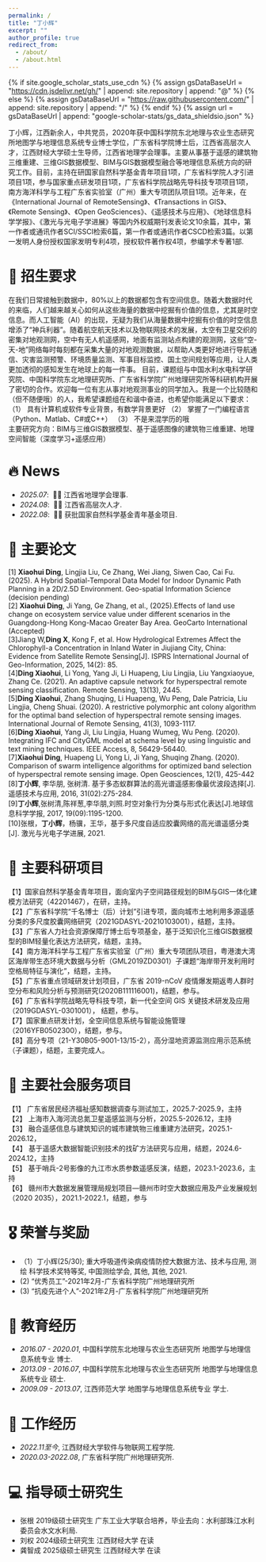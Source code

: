 ```yaml
---
permalink: /
title: "丁小辉"
excerpt: ""
author_profile: true
redirect_from: 
  - /about/
  - /about.html
---
```


{% if site.google_scholar_stats_use_cdn %}
{% assign gsDataBaseUrl = "https://cdn.jsdelivr.net/gh/" | append: site.repository | append: "@" %}
{% else %}
{% assign gsDataBaseUrl = "https://raw.githubusercontent.com/" | append: site.repository | append: "/" %}
{% endif %}
{% assign url = gsDataBaseUrl | append: "google-scholar-stats/gs_data_shieldsio.json" %}

<span class='anchor' id='about-me'></span>

丁小辉，江西新余人，中共党员，2020年获中国科学院东北地理与农业生态研究所地图学与地理信息系统专业博士学位，广东省科学院博士后，江西省高层次人才，江西财经大学硕士生导师​，江西省地理学会理事。主要从事基于遥感的建筑物三维重建、三维GIS数据模型、BIM与GIS数据模型融合等地理信息系统方向的研究工作。目前，主持在研国家自然科学基金青年项目1项，广东省科学院人才引进项目1项，参与国家重点研发项目1项，广东省科学院战略先导科技专项项目1项，南方海洋科学与工程广东省实验室（广州）重大专项团队项目1项。近年来，在《International Journal of RemoteSensing》、《Transactions in GIS》、《Remote Sensing》、《Open GeoSciences》、《遥感技术与应用》、《地球信息科学学报》、《激光与光电子学进展》等国内外权威期刊发表论文10余篇，其中，第一作者或通讯作者SCI/SSCI检索6篇，第一作者或通讯作者CSCD检索3篇。以第一发明人身份授权国家发明专利4项，授权软件著作权4项，参编学术专著1部.

# 📝 招生要求
在我们日常接触到数据中，80%以上的数据都包含有空间信息。随着大数据时代的来临，人们越来越关心如何从这些海量的数据中挖掘有价值的信息，尤其是时空信息。而人工智能（AI）的出现，无疑为我们从海量数据中挖掘有价值的时空信息增添了“神兵利器”。随着航空航天技术以及物联网技术的发展，太空有卫星交织的密集对地观测网，空中有无人机遥感网，地面有监测站点构建的观测网，这些“空-天-地”网络每时每刻都在采集大量的对地观测数据，以帮助人类更好地进行导航通信、灾害监测预警、环境质量监测、军事目标监控、国土空间规划等应用，让人类更加透彻的感知发生在地球上的每一件事。
目前，课题组与中国水利水电科学研究院、中国科学院东北地理研究所、广东省科学院广州地理研究所等科研机构开展了密切的合作。欢迎每一位有志从事对地观测事业的同学加入。我是一个比较随和（但不随便哦）的人，我希望课题组在和谐中奋进，也希望你能满足以下要求：
（1）	具有计算机或软件专业背景，有数学背景更好
（2）	掌握了一门编程语言（Python、Matlab、C#或C++）
（3）	不是来混学历的哦
<br />
主要研究方向：BIM与三维GIS数据模型、基于遥感图像的建筑物三维重建、地理空间智能（深度学习+遥感应用）



# 🔥 News
- *2025.07*: &nbsp;🎉🎉 江西省地理学会理事.
- *2024.08*: &nbsp;🎉🎉 江西省高层次人才. 
- *2022.08*: &nbsp;🎉🎉 获批国家自然科学基金青年基金项目. 

# 📝 主要论文 


[1] **Xiaohui Ding**, Lingjia Liu, Ce Zhang, Wei Jiang, Siwen Cao, Cai Fu. (2025). A Hybrid Spatial-Temporal Data Model for Indoor Dynamic Path Planning in a 2D/2.5D Environment. Geo-spatial Information Science (decision pending)<br />
[2] **Xiaohui Ding**, Ji Yang, Ge Zhang, et al., (2025).Effects of land use change on ecosystem service value under different scenarios in the Guangdong-Hong Kong-Macao Greater Bay Area. GeoCarto International (Accepted)<br />
[3]Jiang W,**Ding X**, Kong F, et al. How Hydrological Extremes Affect the Chlorophyll-a Concentration in Inland Water in Jiujiang City, China: Evidence from Satellite Remote Sensing[J]. ISPRS International Journal of Geo-Information, 2025, 14(2): 85.<br />
[4]**Ding Xiaohui**, Li Yong, Yang Ji, Li Huapeng, Liu Lingjia, Liu Yangxiaoyue, Zhang Ce. (2021). An adaptive capsule network for hyperspectral remote sensing classification. Remote Sensing, 13(13), 2445. <br />
[5]**Ding Xiaohui**, Zhang Shuqing, Li Huapeng, Wu Peng, Dale Patricia, Liu Lingjia, Cheng Shuai. (2020). A restrictive polymorphic ant colony algorithm for the optimal band selection of hyperspectral remote sensing images. International Journal of Remote Sensing, 41(3), 1093-1117.<br />
[6]**Ding Xiaohui**, Yang Ji, Liu Lingjia, Huang Wumeg, Wu Peng. (2020). Integrating IFC and CityGML model at schema level by using linguistic and text mining techniques. IEEE Access, 8, 56429-56440. <br />
[7]**Xiaohui Ding**, Huapeng Li, Yong Li, Ji Yang, Shuqing Zhang. (2020). Comparison of swarm intelligence algorithms for optimized band selection of hyperspectral remote sensing image. Open Geosciences, 12(1), 425-442<br />
[8]**丁小辉**, 李华朋, 张树清. 基于多态蚁群算法的高光谱遥感影像最优波段选择[J]. 遥感技术与应用, 2016, 31(02):275-284.<br />
[9]**丁小辉**,张树清,陈祥葱,李华朋,刘照.时空对象行为分类与形式化表达[J].地球信息科学学报, 2017, 19(09):1195-1200. <br />
[10]张根，**丁小辉**，杨骥，王华，基于多尺度自适应胶囊网络的高光谱遥感分类[J]. 激光与光电子学进展, 2021.<br />

 # 📝 主要科研项目

 
 【1】国家自然科学基金青年项目，面向室内子空间路径规划的BIM与GIS一体化建模方法研究（42201467），在研，主持。<br />
 【2】广东省科学院“千名博士（后）计划”引进专项，面向城市土地利用多源遥感分类的多尺度胶囊网络研究（2021GDASYL-20210103001），结题，主持。 <br />
 【3】广东省人力社会资源保障厅博士后专项基金，基于泛知识化三维GIS数据模型的BIM轻量化表达方法研究，结题，主持。<br />
 【4】南方海洋科学与工程广东省实验室（广州）重大专项团队项目，粤港澳大湾区海岸带生态环境大数据与分析（GML2019ZD0301）子课题“海岸带开发利用时空格局特征与演化”，结题，主持。<br />
 【5】广东省重点领域研发计划项目，广东省 2019-nCoV 疫情爆发期返粤人群时空分布和风险分析与预测研究(2020B111116001)，结题，参与。 <br />
 【6】广东省科学院战略先导科技专项，新一代全空间 GIS 关键技术研发及应用（2019GDASYL-0301001）， 结题，参与。<br />
 【7】国家重点研发计划，全空间信息系统与智能设施管理（2016YFB0502300），结题，参与。 <br />
 【8】高分专项（21-Y30B05-9001-13/15-2），高分湿地资源监测应用示范系统（子课题），结题，主要完成人。<br />
 # 📝 主要社会服务项目 

 
【1】	广东省居民经济福祉感知数据调查与测试加工，2025.7-2025.9，主持<br />
【2】	上海市入海河流总氮卫星遥感监测与分析，2025.5-2026.12，主持<br />
【3】	融合遥感信息与建筑知识的城市建筑物三维重建方法研究，2025.1-2026.12， <br />
【4】	基于遥感大数据智能识别技术的找矿方法研究与应用，结题，2024.6-2024.12，主持<br />
【5】	基于哨兵-2号影像的九江市水质参数遥感反演，结题，2023.1-2023.6，主持<br />
【6】	赣州市大数据发展管理局规划项目—赣州市时空大数据应用及产业发展规划（2020 2035），2021.1-2022.1，结题，参与<br />



# 🎖 荣誉与奖励
- （1）丁小辉(25/30); 重大呼吸道传染病疫情防控大数据方法、技术与应用, 测绘 科学技术奖特等奖, 中国测绘学会, 其他, 其他, 2021. 
-  (2) “优秀员工”-2021年2月-广东省科学院广州地理研究所
-  (3) “抗疫先进个人”-2021年2月-广东省科学院广州地理研究所​

# 📖 教育经历
- *2016.07 - 2020.01*, 中国科学院东北地理与农业生态研究所  地图学与地理信息系统专业 博士. 
- *2013.09 - 2016.07*, 中国科学院东北地理与农业生态研究所  地图学与地理信息系统专业 硕士.
- *2009.09 - 2013.07*, 江西师范大学  地图学与地理信息系统专业 学士. 

# 📖 工作经历
- *2022.11至今*, 江西财经大学软件与物联网工程学院. 
- *2020.03-2022.08*, 广东省科学院广州地理研究所.

# 💻 指导硕士研究生
- 张根   2019级硕士研究生  广东工业大学联合培养，毕业去向：水利部珠江水利委员会水文水利局.
- 刘权  2024级硕士研究生  江西财经大学  在读
- 龚智成  2025级硕士研究生  江西财经大学  在读
